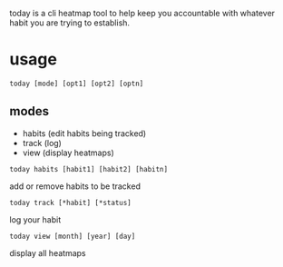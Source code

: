 today is a cli heatmap tool to help keep you accountable with whatever habit you are trying to establish.

# usage
`today [mode] [opt1] [opt2] [optn]`
## modes
- habits (edit habits being tracked)
- track (log)
- view (display heatmaps)

`today habits [habit1] [habit2] [habitn]`

add or remove habits to be tracked

`today track [*habit] [*status]`

log your habit

`today view [month] [year] [day]`

display all heatmaps

